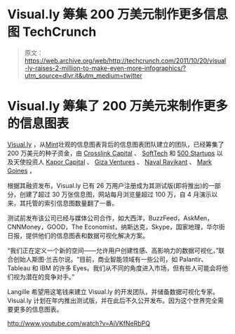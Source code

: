 # Visual.ly 筹集 200 万美元制作更多信息图 TechCrunch

> 原文：<https://web.archive.org/web/http://techcrunch.com/2011/10/20/visual-ly-raises-2-million-to-make-even-more-infographics/?utm_source=dlvr.it&utm_medium=twitter>

# Visual.ly 筹集了 200 万美元来制作更多的信息图表

[Visual.ly](https://web.archive.org/web/20230203141619/http://visual.ly/) ，从[Mint](https://web.archive.org/web/20230203141619/http://www.mint.com/)壮观的信息图表背后的信息图表团队建立的团队，已经筹集了 200 万美元的种子资金，由 [Crosslink Capital](https://web.archive.org/web/20230203141619/http://www.crosslinkcapital.com/) 、 [SoftTech](https://web.archive.org/web/20230203141619/http://www.softtechvc.com/) 和 [500 Startups](https://web.archive.org/web/20230203141619/http://500.co/) 以及天使投资人 [Kapor Capital](https://web.archive.org/web/20230203141619/http://www.kaporcapital.com/) 、 [Giza Ventures](https://web.archive.org/web/20230203141619/http://www.gizavc.com/giza.asp) 、 [Naval Ravikant](https://web.archive.org/web/20230203141619/http://www.crunchbase.com/person/naval-ravikant) 、 [Mark Goines](https://web.archive.org/web/20230203141619/http://www.crunchbase.com/person/mark-goines) ，

根据其融资发布，Visual.ly 已有 26 万用户注册成为其测试版(即将推出)的一部分，创建了超过 30 万张信息图，网站每月浏览量超过 100 万，自 4 月演示以来，其托管的索引信息图数量翻了一番。

测试前发布该公司已经与媒体公司合作，如大西洋，BuzzFeed，AskMen，CNNMoney，GOOD，The Economist，纳斯达克，Skype，国家地理，华尔街日报，提供他们的信息图表和数据可视化解决方案。

“我们正在定义一个新的空间——允许用户创建性感、高影响力的数据可视化，”联合创始人斯图·兰吉尔说。“目前，商业智能领域有一些公司，如 Palantir、Tableau 和 IBM 的许多 Eyes。我们从不同的角度进入市场，但有些人可能会将他们视为潜在的竞争对手。”

Langille 希望用这笔钱来建立 Visual.ly 的开发团队，并储备数据可视化专家。Visual.ly 计划在年内推出测试版，并在此后不久公开发布。因为这个世界完全需要更多的信息图表。

http://www.youtube.com/watch?v=AiVKfNeRbPQ
